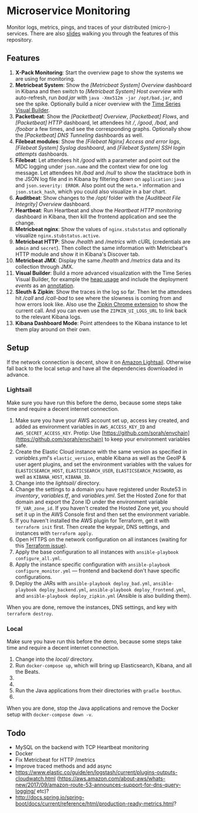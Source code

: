 # Microservice Monitoring

Monitor logs, metrics, pings, and traces of your distributed (micro-) services. There are also [slides](https://speakerdeck.com/xeraa/360-degrees-monitoring-of-your-microservices) walking you through the features of this repository.



## Features

1. **X-Pack Monitoring**: Start the overview page to show the systems we are using for monitoring.
1. **Metricbeat System**: Show the *[Metricbeat System] Overview* dashboard in Kibana and then switch to *[Metricbeat System] Host overview* with auto-refresh, run *bad.jar* with `java -Xmx512m -jar /opt/bad.jar`, and see the spike. Optionally build a nicer overview with the [Time Series Visual Builder](img/visualbuilder-cpu.png).
1. **Packetbeat**: Show the *[Packetbeat] Overview*, *[Packetbeat] Flows*, and *[Packetbeat] HTTP* dashboard, let attendees hit */*, */good*, */bad*, and */foobar* a few times, and see the corresponding graphs. Optionally show the *[Packetbeat] DNS Tunneling* dashboards as well.
1. **Filebeat modules**: Show the *[Filebeat Nginx] Access and error logs*, *[Filebeat System] Syslog dashboard*, and *[Filebeat System] SSH login attempts* dashboards.
1. **Filebeat**: Let attendees hit */good* with a parameter and point out the MDC logging under `json.name` and the context view for one log message. Let attendees hit */bad* and */null* to show the stacktrace both in the JSON log file and in Kibana by filtering down on `application:java` and `json.severity: ERROR`. Also point out the `meta.*` information and `json.stack_hash`, which you could also visualize in a bar chart.
1. **Auditbeat**: Show changes to the */opt/* folder with the *[Auditbeat File Integrity] Overview* dashboard.
1. **Heartbeat**: Run Heartbeat and show the *Heartbeat HTTP monitoring* dashboard in Kibana, then kill the frontend application and see the change.
1. **Metricbeat nginx**: Show the values of `nginx.stubstatus` and optionally visualize `nginx.stubstatus.active`.
1. **Metricbeat HTTP**: Show */health* and */metrics* with cURL (credentials are `admin` and `secret`). Then collect the same information with Metricbeat's HTTP module and show it in Kibana's Discover tab.
1. **Metricbeat JMX**: Display the same */health* and */metrics* data and its collection through JMX.
1. **Visual Builder**: Build a more advanced visualization with the Time Series Visual Builder, for example the [heap usage](img/visualbuilder-heapusage.png) and include the deployment *events* as an [annotation](img/visualbuilder-annotation.png).
1. **Sleuth & Zipkin**: Show the traces in the log so far. Then let the attendees hit */call* and */call-bad* to see where the slowness is coming from and how errors look like.
  Also use the [Zipkin Chrome extension](https://github.com/openzipkin/zipkin-browser-extension) to show the current call. And you can even use the `ZIPKIN_UI_LOGS_URL` to link back to the relevant Kibana logs.
1. **Kibana Dashboard Mode**: Point attendees to the Kibana instance to let them play around on their own.



## Setup

If the network connection is decent, show it on [Amazon Lightsail](https://amazonlightsail.com). Otherwise fall back to the local setup and have all the dependencies downloaded in advance.



### Lightsail

Make sure you have run this before the demo, because some steps take time and require a decent internet connection.

1. Make sure you have your AWS account set up, access key created, and added as environment variables in `AWS_ACCESS_KEY_ID` and `AWS_SECRET_ACCESS_KEY`. Protip: Use [https://github.com/sorah/envchain](https://github.com/sorah/envchain) to keep your environment variables safe.
1. Create the Elastic Cloud instance with the same version as specified in *variables.yml*'s `elastic_version`, enable Kibana as well as the GeoIP & user agent plugins, and set the environment variables with the values for `ELASTICSEARCH_HOST`, `ELASTICSEARCH_USER`, `ELASTICSEARCH_PASSWORD`, as well as `KIBANA_HOST`, `KIBANA_ID`.
1. Change into the *lightsail/* directory.
1. Change the settings to a domain you have registered under Route53 in *inventory*, *variables.tf*, and *variables.yml*. Set the Hosted Zone for that domain and export the Zone ID under the environment variable `TF_VAR_zone_id`. If you haven't created the Hosted Zone yet, you should set it up in the AWS Console first and then set the environment variable.
1. If you haven't installed the AWS plugin for Terraform, get it with `terraform init` first. Then create the keypair, DNS settings, and instances with `terraform apply`.
1. Open HTTPS on the network configuration on all instances (waiting for this [Terraform issue](https://github.com/terraform-providers/terraform-provider-aws/issues/700)).
1. Apply the base configuration to all instances with `ansible-playbook configure_all.yml`.
1. Apply the instance specific configuration with `ansible-playbook configure_monitor.yml` — frontend and backend don't have specific configurations.
1. Deploy the JARs with `ansible-playbook deploy_bad.yml`, `ansible-playbook deploy_backend.yml`, `ansible-playbook deploy_frontend.yml`, and `ansible-playbook deploy_zipkin.yml` (Ansible is also building them).

When you are done, remove the instances, DNS settings, and key with `terraform destroy`.



### Local

Make sure you have run this before the demo, because some steps take time and require a decent internet connection.

1. Change into the *local/* directory.
1. Run `docker-compose up`, which will bring up Elasticsearch, Kibana, and all the Beats.
1.
1.
1. Run the Java applications from their directories with `gradle bootRun`.
1.

When you are done, stop the Java applications and remove the Docker setup with `docker-compose down -v`.



## Todo

* MySQL on the backend with TCP Heartbeat monitoring
* Docker
* Fix Metricbeat for HTTP /metrics
* Improve traced methods and add async
* https://www.elastic.co/guide/en/logstash/current/plugins-outputs-cloudwatch.html (https://aws.amazon.com/about-aws/whats-new/2017/09/amazon-route-53-announces-support-for-dns-query-logging/ etc)?
* http://docs.spring.io/spring-boot/docs/current/reference/html/production-ready-metrics.html?
